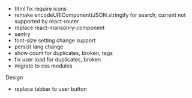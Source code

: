 - html fix require icons
- remake encodeURIComponent(JSON.stringify for search, current not supported by react-router
- replace react-mansonry-component
- sentry
- font-size setting change support
- persist lang change
- show count for duplicates, broken, tags
- fix user load for duplicates, broken
- migrate to css modules

Design
- replace tabbar to user button